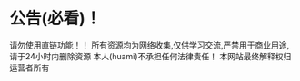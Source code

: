 公告(必看)！
===========================
请勿使用直链功能！！
所有资源均为网络收集,仅供学习交流,严禁用于商业用途,请于24小时内删除资源
本人(huami)不承担任何法律责任！
本网站最终解释权归运营者所有

